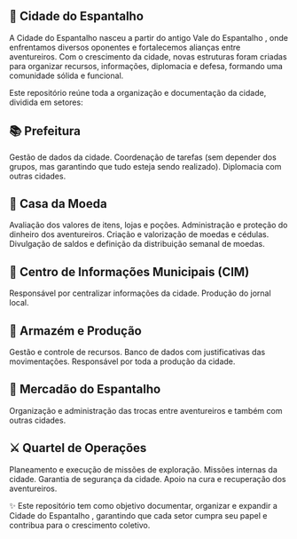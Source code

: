 🌾 Cidade do Espantalho
--
A Cidade do Espantalho nasceu a partir do antigo Vale do Espantalho , onde enfrentamos diversos oponentes e fortalecemos alianças entre aventureiros.
Com o crescimento da cidade, novas estruturas foram criadas para organizar recursos, informações, diplomacia e defesa, formando uma comunidade sólida e funcional.

Este repositório reúne toda a organização e documentação da cidade, dividida em setores:

📚 Prefeitura
--
Gestão de dados da cidade.
Coordenação de tarefas (sem depender dos grupos, mas garantindo que tudo esteja sendo realizado).
Diplomacia com outras cidades.

🧪 Casa da Moeda
--
Avaliação dos valores de itens, lojas e poções.
Administração e proteção do dinheiro dos aventureiros.
Criação e valorização de moedas e cédulas.
Divulgação de saldos e definição da distribuição semanal de moedas.

🔬 Centro de Informações Municipais (CIM)
--
Responsável por centralizar informações da cidade.
Produção do jornal local.

🌱 Armazém e Produção
--
Gestão e controle de recursos.
Banco de dados com justificativas das movimentações.
Responsável por toda a produção da cidade.

🛒 Mercadão do Espantalho
--
Organização e administração das trocas entre aventureiros e também com outras cidades.

⚔️ Quartel de Operações
--
Planeamento e execução de missões de exploração.
Missões internas da cidade.
Garantia de segurança da cidade.
Apoio na cura e recuperação dos aventureiros.

✨ Este repositório tem como objetivo documentar, organizar e expandir a Cidade do Espantalho , garantindo que cada setor cumpra seu papel e contribua para o crescimento coletivo.

